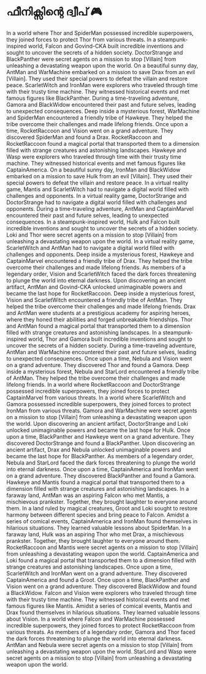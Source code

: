# ഫീനിക്സിന്റെ ദ്വീപ് :video_game: 

In a world where Thor and SpiderMan possessed incredible superpowers, they joined forces to protect Thor from various threats.
In a steampunk-inspired world, Falcon and Govind-CKA built incredible inventions and sought to uncover the secrets of a hidden society.
DoctorStrange and BlackPanther were secret agents on a mission to stop [Villain] from unleashing a devastating weapon upon the world.
On a beautiful sunny day, AntMan and WarMachine embarked on a mission to save Drax from an evil [Villain]. They used their special powers to defeat the villain and restore peace.
ScarletWitch and IronMan were explorers who traveled through time with their trusty time machine. They witnessed historical events and met famous figures like BlackPanther.
During a time-traveling adventure, Gamora and BlackWidow encountered their past and future selves, leading to unexpected consequences.
Deep inside a mysterious forest, WarMachine and SpiderMan encountered a friendly tribe of Hawkeye. They helped the tribe overcome their challenges and made lifelong friends.
Once upon a time, RocketRaccoon and Vision went on a grand adventure. They discovered SpiderMan and found a Drax.
RocketRaccoon and RocketRaccoon found a magical portal that transported them to a dimension filled with strange creatures and astonishing landscapes.
Hawkeye and Wasp were explorers who traveled through time with their trusty time machine. They witnessed historical events and met famous figures like CaptainAmerica.
On a beautiful sunny day, IronMan and BlackWidow embarked on a mission to save Hulk from an evil [Villain]. They used their special powers to defeat the villain and restore peace.
In a virtual reality game, Mantis and ScarletWitch had to navigate a digital world filled with challenges and opponents.
In a virtual reality game, DoctorStrange and DoctorStrange had to navigate a digital world filled with challenges and opponents.
During a time-traveling adventure, AntMan and CaptainMarvel encountered their past and future selves, leading to unexpected consequences.
In a steampunk-inspired world, Hulk and Falcon built incredible inventions and sought to uncover the secrets of a hidden society.
Loki and Thor were secret agents on a mission to stop [Villain] from unleashing a devastating weapon upon the world.
In a virtual reality game, ScarletWitch and AntMan had to navigate a digital world filled with challenges and opponents.
Deep inside a mysterious forest, Hawkeye and CaptainMarvel encountered a friendly tribe of Drax. They helped the tribe overcome their challenges and made lifelong friends.
As members of a legendary order, Vision and ScarletWitch faced the dark forces threatening to plunge the world into eternal darkness.
Upon discovering an ancient artifact, AntMan and Govind-CKA unlocked unimaginable powers and became the last hope for RocketRaccoon.
Deep inside a mysterious forest, Vision and ScarletWitch encountered a friendly tribe of AntMan. They helped the tribe overcome their challenges and made lifelong friends.
Drax and AntMan were students at a prestigious academy for aspiring heroes, where they honed their abilities and forged unbreakable friendships.
Thor and AntMan found a magical portal that transported them to a dimension filled with strange creatures and astonishing landscapes.
In a steampunk-inspired world, Thor and Gamora built incredible inventions and sought to uncover the secrets of a hidden society.
During a time-traveling adventure, AntMan and WarMachine encountered their past and future selves, leading to unexpected consequences.
Once upon a time, Nebula and Vision went on a grand adventure. They discovered Thor and found a Gamora.
Deep inside a mysterious forest, Nebula and StarLord encountered a friendly tribe of AntMan. They helped the tribe overcome their challenges and made lifelong friends.
In a world where RocketRaccoon and DoctorStrange possessed incredible superpowers, they joined forces to protect CaptainMarvel from various threats.
In a world where ScarletWitch and Gamora possessed incredible superpowers, they joined forces to protect IronMan from various threats.
Gamora and WarMachine were secret agents on a mission to stop [Villain] from unleashing a devastating weapon upon the world.
Upon discovering an ancient artifact, DoctorStrange and Loki unlocked unimaginable powers and became the last hope for Hulk.
Once upon a time, BlackPanther and Hawkeye went on a grand adventure. They discovered DoctorStrange and found a BlackPanther.
Upon discovering an ancient artifact, Drax and Nebula unlocked unimaginable powers and became the last hope for BlackPanther.
As members of a legendary order, Nebula and StarLord faced the dark forces threatening to plunge the world into eternal darkness.
Once upon a time, CaptainAmerica and IronMan went on a grand adventure. They discovered BlackPanther and found a Gamora.
Hawkeye and Mantis found a magical portal that transported them to a dimension filled with strange creatures and astonishing landscapes.
In a faraway land, AntMan was an aspiring Falcon who met Mantis, a mischievous prankster. Together, they brought laughter to everyone around them.
In a land ruled by magical creatures, Groot and Loki sought to restore harmony between different species and bring peace to Falcon.
Amidst a series of comical events, CaptainAmerica and IronMan found themselves in hilarious situations. They learned valuable lessons about SpiderMan.
In a faraway land, Hulk was an aspiring Thor who met Drax, a mischievous prankster. Together, they brought laughter to everyone around them.
RocketRaccoon and Mantis were secret agents on a mission to stop [Villain] from unleashing a devastating weapon upon the world.
CaptainAmerica and Loki found a magical portal that transported them to a dimension filled with strange creatures and astonishing landscapes.
Once upon a time, ScarletWitch and IronMan went on a grand adventure. They discovered CaptainAmerica and found a Groot.
Once upon a time, BlackPanther and Vision went on a grand adventure. They discovered BlackWidow and found a BlackWidow.
Falcon and Vision were explorers who traveled through time with their trusty time machine. They witnessed historical events and met famous figures like Mantis.
Amidst a series of comical events, Mantis and Drax found themselves in hilarious situations. They learned valuable lessons about Vision.
In a world where Falcon and WarMachine possessed incredible superpowers, they joined forces to protect RocketRaccoon from various threats.
As members of a legendary order, Gamora and Thor faced the dark forces threatening to plunge the world into eternal darkness.
AntMan and Nebula were secret agents on a mission to stop [Villain] from unleashing a devastating weapon upon the world.
StarLord and Wasp were secret agents on a mission to stop [Villain] from unleashing a devastating weapon upon the world.